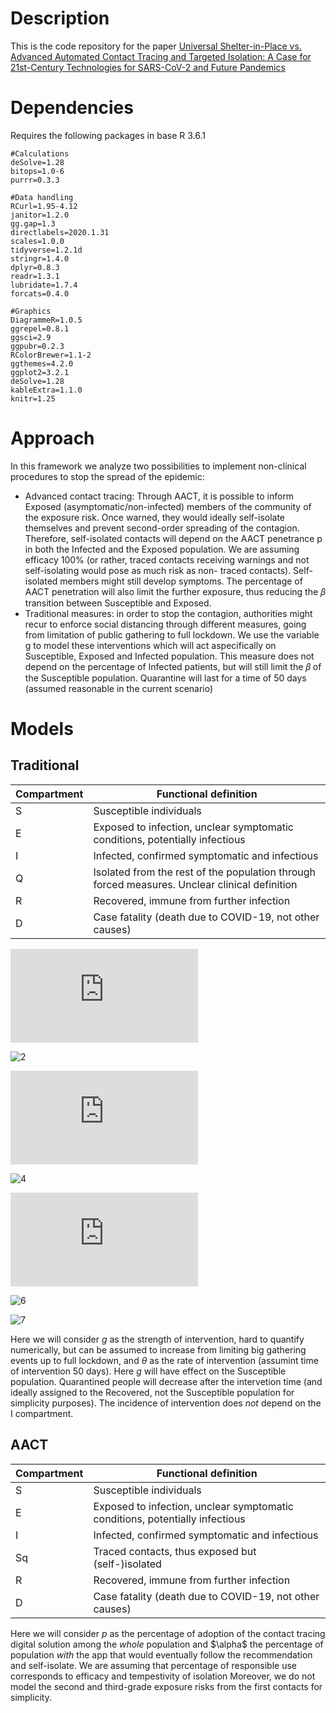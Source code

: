 # Description
This is the code repository for the paper [Universal Shelter-in-Place vs. Advanced Automated Contact Tracing and Targeted Isolation: A Case for 21st-Century Technologies for SARS-CoV-2 and Future Pandemics](https://els-jbs-prod-cdn.jbs.elsevierhealth.com/pb/assets/raw/Health%20Advance/journals/jmcp/jmcp_ft95_6_7.pdf)

# Dependencies
Requires the following packages in base R 3.6.1
```
#Calculations
deSolve=1.28
bitops=1.0-6
purrr=0.3.3

#Data handling
RCurl=1.95-4.12
janitor=1.2.0
gg.gap=1.3
directlabels=2020.1.31
scales=1.0.0
tidyverse=1.2.1d
stringr=1.4.0
dplyr=0.8.3
readr=1.3.1
lubridate=1.7.4
forcats=0.4.0

#Graphics
DiagrammeR=1.0.5
ggrepel=0.8.1
ggsci=2.9
ggpubr=0.2.3
RColorBrewer=1.1-2
ggthemes=4.2.0
ggplot2=3.2.1
deSolve=1.28
kableExtra=1.1.0
knitr=1.25

```

# Approach
In this framework we analyze two possibilities to implement non-clinical procedures to stop the spread of the epidemic:
 - Advanced contact tracing: Through AACT, it is possible to inform Exposed (asymptomatic/non-infected) members of the community of the exposure risk. Once warned, they would ideally self-isolate themselves and prevent second-order spreading of the contagion. Therefore, self-isolated contacts will depend on the AACT penetrance p in both the Infected and the Exposed population. We are assuming efficacy 100% (or rather, traced contacts receiving warnings and not self-isolating would pose as much risk as non- traced contacts). Self-isolated members might still develop symptoms. The percentage of AACT penetration will also limit the further exposure, thus reducing the 𝛽 transition between Susceptible and Exposed.
 - Traditional measures: in order to stop the contagion, authorities might recur to enforce social distancing through different measures, going from limitation of public gathering to full lockdown. We use the variable g to model these interventions which will act aspecifically on Susceptible, Exposed and Infected population. This measure does not depend on the percentage of Infected patients, but will still limit the 𝛽 of the Susceptible population. Quarantine will last for a time of 50 days (assumed reasonable in the current scenario)

# Models
## Traditional
| Compartment | Functional definition                                                                         |
|-------------|-----------------------------------------------------------------------------------------------|
| S           | Susceptible individuals                                                                       |
| E           | Exposed to infection, unclear symptomatic conditions, potentially infectious                  |
| I           | Infected, confirmed symptomatic and infectious                                                |
| Q           | Isolated from the rest of the population through forced measures. Unclear clinical definition |
| R           | Recovered, immune from further infection                                                      |
| D           | Case fatality (death due to COVID-19, not other causes)                                       |

![1](https://latex.codecogs.com/png.latex?%5Cdelta%20%3D%20%5Cfrac%7B1%7D%7BT_%7Blat%7D%7D)

![2](https://latex.codecogs.com/png.latex?\frac{dS}{dt}=-(1-p\cdot&space;\alpha)\frac{\beta}{N}SI)

![3](https://latex.codecogs.com/png.latex?%5Cfrac%7BdE%7D%7Bdt%7D%20%3D%20%281-p%20%5Calpha%29%5Cfrac%7B%5Cbeta%7D%7BN%7DSI%20-%20%5Cdelta%20E%20-%20p%20E)

![4](https://latex.codecogs.com/png.latex?\frac{dSq}{dt}&space;=&space;pE&space;-&space;\delta&space;Sq)

![5](https://latex.codecogs.com/png.latex?%5Cfrac%7BdI%7D%7Bdt%7D%20%3D%20%5Cdelta%20E%20-%20%5Cgamma%20I%20-%20%5Cmu%20I%20&plus;%20%5Cdelta%20Sq)

![6](https://latex.codecogs.com/png.latex?\frac{dR}{dt}&space;=&space;\gamma&space;I)

![7](https://latex.codecogs.com/png.latex?\frac{dD}{dt}&space;=&space;\mu&space;I)


Here we will consider $g$ as the strength of intervention, hard to quantify numerically, but can be assumed to increase from limiting big gathering events up to full lockdown, and $\theta$ as the rate of intervention (assumint time of intervention 50 days). Here $g$ will have effect on the Susceptible population. Quarantined people will decrease after the intervetion time (and ideally assigned to the Recovered, not the Susceptible population for simplicity purposes). The incidence of intervention does _not_ depend on the I compartment.

## AACT
| Compartment | Functional definition                                                                         |
|-------------|-----------------------------------------------------------------------------------------------|
| S           | Susceptible individuals                                                                       |
| E           | Exposed to infection, unclear symptomatic conditions, potentially infectious                  |
| I           | Infected, confirmed symptomatic and infectious                                                |
| Sq          | Traced contacts, thus exposed but (self-)isolated                                             |
| R           | Recovered, immune from further infection                                                      |
| D           | Case fatality (death due to COVID-19, not other causes)                                       |

Here we will consider $p$ as the percentage of adoption of the contact tracing digital solution among the _whole_ population and $\alpha\$ the percentage of population _with_ the app that would eventually follow the recommendation and self-isolate. We are assuming that percentage of responsible use corresponds to efficacy and tempestivity of isolation Moreover, we do not model the second and third-grade exposure risks from the first contacts for simplicity.

